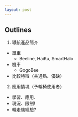 ```yaml
---
layout: post
---
```


## Outlines

1. 導航產品簡介
  * 單車
    * Beeline, HaiKu, SmartHalo
  * 機車
    * GogoBee
  * 比較特徵（共通點、優缺）

2. 應用情境（予輪椅使用者）
  * 學習、應用.
  * 現況、限制!
  * 輪走族經驗?
  
<!--
1.產品介紹
2.共通點、特徵比較
3.優缺比較
4.應用在輪椅使用者?
- 可學習與應用處
- 限制、現況(各產品使用現況、聲量)
- 經驗分享-->
